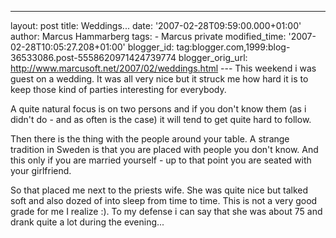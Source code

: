 ---
layout: post
title: Weddings... date: '2007-02-28T09:59:00.000+01:00'
author: Marcus Hammarberg
tags: - Marcus
private modified_time: '2007-02-28T10:05:27.208+01:00'
blogger_id: tag:blogger.com,1999:blog-36533086.post-5558620971424739774
blogger_orig_url: http://www.marcusoft.net/2007/02/weddings.html ---
This weekend i was guest on a wedding. It was all very nice but it
struck me how hard it is to keep those kind of parties interesting for
everybody.

A quite natural focus is on two persons and if you don't know them (as i
didn't do - and as often is the case) it will tend to get quite hard to
follow.

Then there is the thing with the people around your table. A strange
tradition in Sweden is that you are placed with people you don't know.
And this only if you are married yourself - up to that point you are
seated with your girlfriend.

So that placed me next to the priests wife. She was quite nice but
talked soft and also dozed of into sleep from time to time. This is not
a very good grade for me I realize :). To my defense i can say that she
was about 75 and drank quite a lot during the evening...
